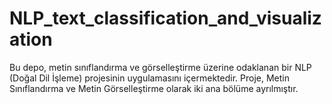 # NLP_text_classification_and_visualization
Bu depo, metin sınıflandırma ve görselleştirme üzerine odaklanan bir NLP (Doğal Dil İşleme) projesinin uygulamasını içermektedir. Proje, Metin Sınıflandırma ve Metin Görselleştirme olarak iki ana bölüme ayrılmıştır.
